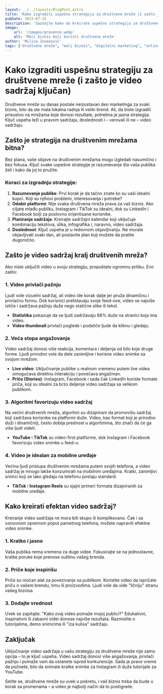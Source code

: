 ```yaml
---
layout: ../../layouts/BlogPost.astro
title: 'Kako izgraditi uspešnu strategiju za društvene mreže (i zašto je video sadržaj ključan)'
pubDate: 2023-07-15
description: 'Saznajte kako da kreirate uspešnu strategiju za društvene mreže i zašto je video sadržaj ključan za povećanje angažovanja i vidljivosti vašeg brenda.'
image: 
    url: '/images/presence.webp'
    alt: 'Mali biznis koji koristi društvene mreže'
author: 'Milica Jovanović'
tags: ["društvene mreže", "mali biznis", "digitalni marketing", "online prisustvo"]
---
```


# Kako izgraditi uspešnu strategiju za društvene mreže (i zašto je video sadržaj ključan)

Društvene mreže su danas postale neizostavan deo marketinga za svaki biznis, bilo da ste mala lokalna radnja ili veliki brend. Ali, da biste izgradili prisustvo na mrežama koje donosi rezultate, potrebna je jasna strategija. Ključ uspeha leži u pravom sadržaju, doslednosti i – verovali ili ne – video sadržaju.

## Zašto je strategija na društvenim mrežama bitna?

Bez plana, vaše objave na društvenim mrežama mogu izgledati nasumično i bez fokusa. Ključ svake uspešne strategije je razumevanje šta vaša publika želi i kako da joj to pružite. 

### Koraci za izgradnju strategije:

1. **Razumevanje publike**: Prvi korak je da tačno znate ko su vaši idealni kupci. Koji su njihovi problemi, interesovanja i potrebe?
2. **Odabir platformi**: Nije svaka društvena mreža prava za vaš biznis. Ako ciljate mlađu publiku, Instagram i TikTok su idealni, dok su LinkedIn i Facebook bolji za poslovno orijentisane korisnike.
3. **Planiranje sadržaja**: Kreirajte sadržajni kalendar koji uključuje kombinaciju tekstova, slika, infografika i, naravno, video sadržaja.
4. **Doslednost**: Ključ uspeha je u redovnom objavljivanju. Ne morate objavljivati svaki dan, ali postavite plan koji možete da pratite dugoročno.

## Zašto je video sadržaj kralj društvenih mreža?

Ako niste uključili video u svoju strategiju, propuštate ogromnu priliku. Evo zašto:

### 1. **Video privlači pažnju**

Ljudi vole vizuelni sadržaj, ali video ide korak dalje jer pruža dinamičnu i privlačnu formu. Dok korisnici prelistavaju svoje feed-ove, video se najviše ističe i zadržava pažnju duže nego statične slike ili tekst.

- **Statistika** pokazuje da se ljudi zadržavaju 88% duže na stranici koja ima video.
- **Video thumbnail** privlači poglede i podstiče ljude da kliknu i gledaju.

### 2. **Veća stopa angažovanja**

Video sadržaj donosi više reakcija, komentara i deljenja od bilo koje druge forme. Ljudi prirodno vole da dele zanimljive i korisne video snimke sa svojom mrežom.

- **Live video**: Uključivanje publike u realnom vremenu putem live videa omogućava direktnu interakciju i povećava angažman.
- **Priče (Stories)**: Instagram, Facebook i sada čak LinkedIn koriste formate priča, koji su idealni za brzo deljenje video sadržaja sa velikom publikom.

### 3. **Algoritmi favorizuju video sadržaj**

Na većini društvenih mreža, algoritmi su dizajnirani da promovišu sadržaj koji zadržava korisnike na platformi duže. Video, kao format koji je prirodno duži i dinamičniji, često dobija prednost u algoritmima, što znači da će ga više ljudi videti.

- **YouTube** i **TikTok** su video-first platforme, dok Instagram i Facebook favorizuju video snimke u feed-u.
  
### 4. **Video je idealan za mobilne uređaje**

Većina ljudi pristupa društvenim mrežama putem svojih telefona, a video sadržaj je mnogo lakše konzumirati na mobilnim uređajima. Kratki, zanimljivi snimci koji se lako gledaju na telefonu postaju standard.

- **TikTok** i **Instagram Reels** su sjajni primeri formata dizajniranih za mobilne uređaje.

## Kako kreirati efektan video sadržaj?

Kreiranje video sadržaja ne mora biti skupo ili komplikovano. Čak i sa osnovnom opremom poput pametnog telefona, možete napraviti efektne video snimke.

### 1. **Kratko i jasno**

Vaša publika nema vremena za duge videe. Fokusirajte se na jednostavne, kratke poruke koje prenose suštinu vašeg brenda.

### 2. **Priče koje inspirišu**

Priče su moćan alat za povezivanje sa publikom. Koristite video da ispričate priču o vašem brendu, timu ili proizvodima. Ljudi vole da vide "ličniju" stranu vašeg biznisa.

### 3. **Dodajte vrednost**

Uvek se zapitajte: "Kako ovaj video pomaže mojoj publici?" Edukativni, inspirativni ili zabavni videi donose najviše rezultata. Razmislite o tutorijalima, demo snimcima ili "iza kulisa" sadržaju.

## Zaključak

Uključivanje video sadržaja u vašu strategiju za društvene mreže nije samo opcija – to je ključ uspeha. Video sadržaj donosi više angažovanja, privlači pažnju i pomaže vam da ostanete ispred konkurencije. Sada je pravo vreme da počnete, bilo da snimate kratke snimke za Instagram ili duže tutorijale za YouTube.

Setite se, društvene mreže su uvek u pokretu, i vaš biznis treba da bude u korak sa promenama – a video je najbolji način da to postignete.
